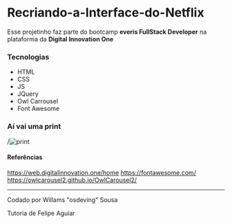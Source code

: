 # Recriando-a-Interface-do-Netflix

Esse projetinho faz parte do bootcamp **everis FullStack Developer** na plataforma da **Digital Innovation One**

### Tecnologias

- HTML
- CSS
- JS
- JQuery
- Owl Carrousel
- Font Awesome

### Aí vai uma print

/![print](https://github.com/osdeving/netflix-home-page-clone/blob/master/netflix.jpg?raw=true)

#### Referências

https://web.digitalinnovation.one/home
https://fontawesome.com/
https://owlcarousel2.github.io/OwlCarousel2/

---
Codado por Willams "osdeving" Sousa
&nbsp;

Tutoria de Felipe Aguiar
